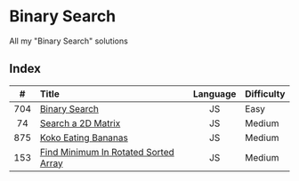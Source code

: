 # Binary Search

All my "Binary Search" solutions

## Index

| **#** | **Title**                                      | **Language** | **Difficulty** |
| :---: | :--------------------------------------------- | :----------: | :------------- |
|  704  | [Binary Search](704.js)                        |      JS      | Easy           |
|  74   | [Search a 2D Matrix](74.js)                    |      JS      | Medium         |
|  875  | [Koko Eating Bananas](875.js)                  |      JS      | Medium         |
|  153  | [Find Minimum In Rotated Sorted Array](153.js) |      JS      | Medium         |
